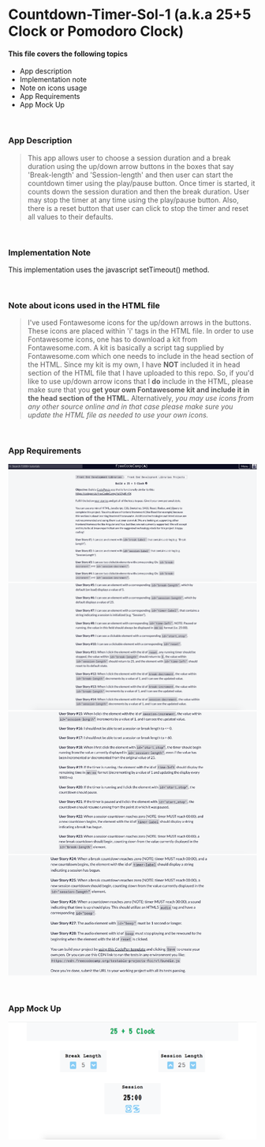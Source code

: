 
# Countdown-Timer-Sol-1 (a.k.a 25+5 Clock or Pomodoro Clock)

#### This file covers the following topics 
- App description
- Implementation note
- Note on icons usage
- App Requirements
- App Mock Up

&nbsp;
&nbsp;
### App Description
> This app allows user to choose a session duration and a break duration using the up/down arrow buttons in the boxes that say 'Break-length' and 'Session-length' and then user can start the countdown timer using the play/pause button. Once timer is started, it counts down the session duration and then the break duration. User may stop the timer at any time using the play/pause button. Also, there is a reset button that user can click to stop the timer and reset all values to their defaults.

&nbsp;
&nbsp;
### Implementation Note
This implementation uses the javascript setTimeout() method. 

&nbsp;
&nbsp;
### Note about icons used in the HTML file
> I've used Fontawesome icons for the up/down arrows in the buttons. These icons are placed within 'i' tags in the HTML file. In order to use Fontawesome icons, one has to download a kit from Fontawesome.com. A kit is basically a script tag supplied by Fontawesome.com which one needs to include in the head section of the HTML. Since my kit is my own, I have **NOT** included it in head section of the HTML file that I have uploaded to this repo. So, if you'd like to use up/down arrow icons that I **do** include in the HTML, please make sure that you **get your own Fontawesome kit and include it in the head section of the HTML.** Alternatively, *you may use icons from any other source online and in that case please make sure you update the HTML file as needed to use your own icons.*

&nbsp;
&nbsp;
### App Requirements
![Req part 1](Assets/25_5_Clock_Req_1.png)
![Req part 2](Assets/25_5_Clock_Req_2.png)
![Req part 3](Assets/25_5_Clock_Req_3.png)
![Req part 4](Assets/25_5_Clock_Req_4.png)

&nbsp;
&nbsp;
### App Mock Up

![App mock up](Assets/25_5_Clock_Mock_Up.png)
